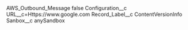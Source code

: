 <?xml version="1.0" encoding="UTF-8"?>
<CustomMetadata xmlns="http://soap.sforce.com/2006/04/metadata" xmlns:xsi="http://www.w3.org/2001/XMLSchema-instance" xmlns:xsd="http://www.w3.org/2001/XMLSchema">
    <label>AWS_Outbound_Message</label>
    <protected>false</protected>
    <values>
        <field>Configuration__c</field>
        <value xsi:type="xsd:string">URL__c=Https://www.google.com</value>
    </values>
    <values>
        <field>Record_Label__c</field>
        <value xsi:type="xsd:string">ContentVersionInfo</value>
    </values>
    <values>
        <field>Sanbox__c</field>
        <value xsi:type="xsd:string">anySandbox</value>
    </values>
</CustomMetadata>
